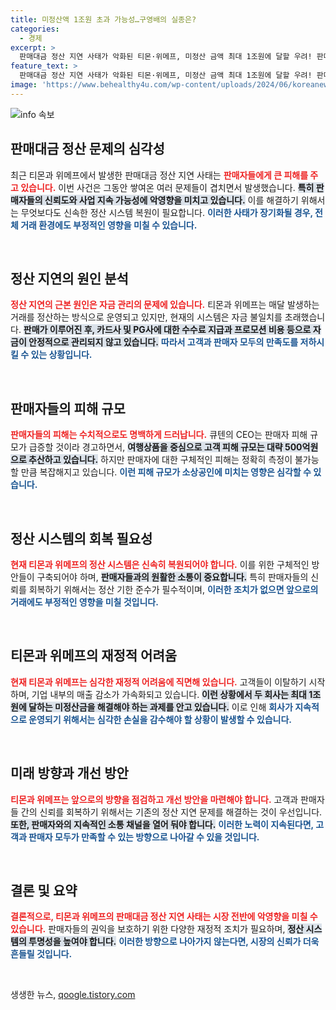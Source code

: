 ```yaml
---
title: 미정산액 1조원 초과 가능성…구영배의 실종은?
categories:
  - 경제
excerpt: >
  판매대금 정산 지연 사태가 악화된 티몬·위메프, 미정산 금액 최대 1조원에 달할 우려! 판매자 이탈이 잇따르며 거래 중단 위기에 처한 상황, 빠른 해결이 절실하다. 클릭해서 더 알아보세요!
feature_text: >
  판매대금 정산 지연 사태가 악화된 티몬·위메프, 미정산 금액 최대 1조원에 달할 우려! 판매자 이탈이 잇따르며 거래 중단 위기에 처한 상황, 빠른 해결이 절실하다. 클릭해서 더 알아보세요!
image: 'https://www.behealthy4u.com/wp-content/uploads/2024/06/koreanews.jpg'
---
```


<p><img src="https://www.behealthy4u.com/wp-content/uploads/2024/06/koreanews.jpg" alt="info 속보" /></p>

<h2 data-ke-size="size26">판매대금 정산 문제의 심각성</h2>

<p data-ke-size="size16">최근 티몬과 위메프에서 발생한 판매대금 정산 지연 사태는 <b><span style="color: #ee2323;">판매자들에게 큰 피해를 주고 있습니다.</span></b> 이번 사건은 그동안 쌓여온 여러 문제들이 겹치면서 발생했습니다. <b><span style="background-color: #21538527;">특히 판매자들의 신뢰도와 사업 지속 가능성에 악영향을 미치고 있습니다.</span></b> 이를 해결하기 위해서는 무엇보다도 신속한 정산 시스템 복원이 필요합니다. <b><span style="color: #1a5490;">이러한 사태가 장기화될 경우, 전체 거래 환경에도 부정적인 영향을 미칠 수 있습니다.</span></b> </p>

<p data-ke-size="size16">&nbsp;</p>

<h2 data-ke-size="size26">정산 지연의 원인 분석</h2>

<p data-ke-size="size16"><b><span style="color: #ee2323;">정산 지연의 근본 원인은 자금 관리의 문제에 있습니다.</span></b> 티몬과 위메프는 매달 발생하는 거래를 정산하는 방식으로 운영되고 있지만, 현재의 시스템은 자금 불일치를 초래했습니다. <b><span style="background-color: #21538527;">판매가 이루어진 후, 카드사 및 PG사에 대한 수수료 지급과 프로모션 비용 등으로 자금이 안정적으로 관리되지 않고 있습니다.</span></b> <b><span style="color: #1a5490;">따라서 고객과 판매자 모두의 만족도를 저하시킬 수 있는 상황입니다.</span></b></p>

<p data-ke-size="size16">&nbsp;</p>

<h2 data-ke-size="size26">판매자들의 피해 규모</h2>

<p data-ke-size="size16"><b><span style="color: #ee2323;">판매자들의 피해는 수치적으로도 명백하게 드러납니다.</span></b> 큐텐의 CEO는 판매자 피해 규모가 급증할 것이라 경고하면서, <b><span style="background-color: #21538527;">여행상품을 중심으로 고객 피해 규모는 대략 500억원으로 추산하고 있습니다.</span></b> 하지만 판매자에 대한 구체적인 피해는 정확히 측정이 불가능할 만큼 복잡해지고 있습니다. <b><span style="color: #1a5490;">이런 피해 규모가 소상공인에 미치는 영향은 심각할 수 있습니다.</span></b></p>

<p data-ke-size="size16">&nbsp;</p>

<h2 data-ke-size="size26">정산 시스템의 회복 필요성</h2>

<p data-ke-size="size16"><b><span style="color: #ee2323;">현재 티몬과 위메프의 정산 시스템은 신속히 복원되어야 합니다.</span></b> 이를 위한 구체적인 방안들이 구축되어야 하며, <b><span style="background-color: #21538527;">판매자들과의 원활한 소통이 중요합니다.</span></b> 특히 판매자들의 신뢰를 회복하기 위해서는 정산 기한 준수가 필수적이며, <b><span style="color: #1a5490;">이러한 조치가 없으면 앞으로의 거래에도 부정적인 영향을 미칠 것입니다.</span></b></p>

<p data-ke-size="size16">&nbsp;</p>

<h2 data-ke-size="size26">티몬과 위메프의 재정적 어려움</h2>

<p data-ke-size="size16"><b><span style="color: #ee2323;">현재 티몬과 위메프는 심각한 재정적 어려움에 직면해 있습니다.</span></b> 고객들이 이탈하기 시작하며, 기업 내부의 매출 감소가 가속화되고 있습니다. <b><span style="background-color: #21538527;">이런 상황에서 두 회사는 최대 1조원에 달하는 미정산금을 해결해야 하는 과제를 안고 있습니다.</span></b> 이로 인해 <b><span style="color: #1a5490;">회사가 지속적으로 운영되기 위해서는 심각한 손실을 감수해야 할 상황이 발생할 수 있습니다.</span></b></p>

<p data-ke-size="size16">&nbsp;</p>

<h2 data-ke-size="size26">미래 방향과 개선 방안</h2>

<p data-ke-size="size16"><b><span style="color: #ee2323;">티몬과 위메프는 앞으로의 방향을 점검하고 개선 방안을 마련해야 합니다.</span></b> 고객과 판매자들 간의 신뢰를 회복하기 위해서는 기존의 정산 지연 문제를 해결하는 것이 우선입니다. <b><span style="background-color: #21538527;">또한, 판매자와의 지속적인 소통 채널을 열어 둬야 합니다.</span></b> <b><span style="color: #1a5490;">이러한 노력이 지속된다면, 고객과 판매자 모두가 만족할 수 있는 방향으로 나아갈 수 있을 것입니다.</span></b></p>

<p data-ke-size="size16">&nbsp;</p>

<h2 data-ke-size="size26">결론 및 요약</h2>

<p data-ke-size="size16"><b><span style="color: #ee2323;">결론적으로, 티몬과 위메프의 판매대금 정산 지연 사태는 시장 전반에 악영향을 미칠 수 있습니다.</span></b> 판매자들의 권익을 보호하기 위한 다양한 재정적 조치가 필요하며, <b><span style="background-color: #21538527;">정산 시스템의 투명성을 높여야 합니다.</span></b> <b><span style="color: #1a5490;">이러한 방향으로 나아가지 않는다면, 시장의 신뢰가 더욱 흔들릴 것입니다.</span></b></p>

<p data-ke-size="size16">&nbsp;</p>
생생한 뉴스, <a href="https://qoogle.tistory.com" rel="dofollow">qoogle.tistory.com</a>


